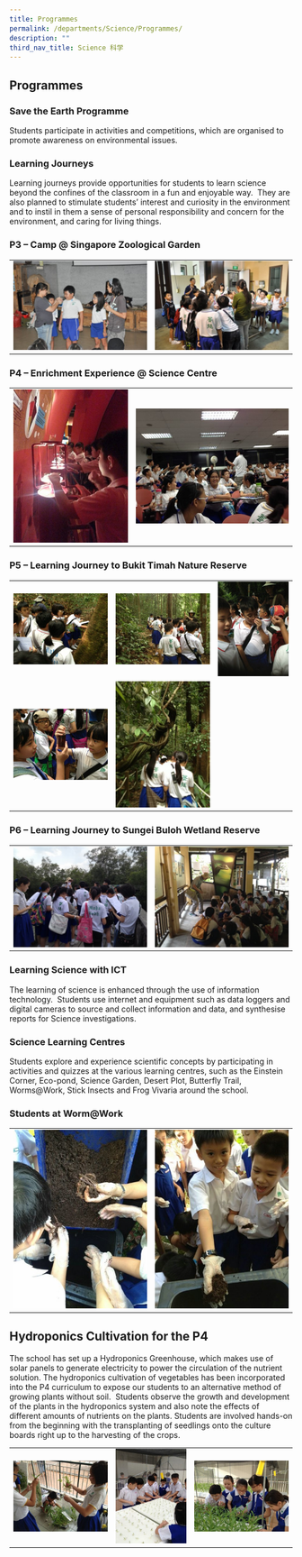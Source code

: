 ```yaml
---
title: Programmes
permalink: /departments/Science/Programmes/
description: ""
third_nav_title: Science 科学
---
```

## Programmes 

### Save the Earth Programme 

Students participate in activities and competitions, which are organised to promote awareness on environmental issues.

### Learning Journeys

Learning journeys provide opportunities for students to learn science beyond the confines of the classroom in a fun and enjoyable way.  They are also planned to stimulate students’ interest and curiosity in the environment and to instil in them a sense of personal responsibility and concern for the environment, and caring for living things.

### P3 – Camp @ Singapore Zoological Garden

|  | |
| -------- | -------- | 
|    ![](/images/p3-camp-1.jpeg) | ![](/images/p3-camp-2.jpeg)|

### P4 – Enrichment Experience @ Science Centre

|  | |
| -------- | -------- | 
|   ![](/images/p4-camp-2.jpeg)  | ![](/images/p4-camp-1.jpeg)   |

### P5 – Learning Journey to Bukit Timah Nature Reserve

|  |  | |
| -------- | -------- | -------- |
|   ![](/images/p5-journey-5.jpeg)   |    ![](/images/p5-journey-1.jpeg)  |   ![](/images/p5-journey-2.jpeg)   |
|   ![](/images/p5-journey-3.jpeg)   |    ![](/images/p5-journey-4.jpeg)  |     |

### P6 – Learning Journey to Sungei Buloh Wetland Reserve

|  | |  
| -------- | -------- | 
|  ![](/images/p6-journey-2.jpeg)   |   ![](/images/p6-journey-1.jpeg)   |

### Learning Science with ICT


The learning of science is enhanced through the use of information technology.  Students use internet and equipment such as data loggers and digital cameras to source and collect information and data, and synthesise reports for Science investigations.

### Science Learning Centres


Students explore and experience scientific concepts by participating in activities and quizzes at the various learning centres, such as the Einstein Corner, Eco-pond, Science Garden, Desert Plot, Butterfly Trail, Worms@Work, Stick Insects and Frog Vivaria around the school.

### Students at Worm@Work


|  |  |
| -------- | -------- |
|   ![](/images/worms-2.jpeg)  |  ![](/images/worms-1.jpeg)    |

Hydroponics Cultivation for the P4
----------------------------------

The school has set up a Hydroponics Greenhouse, which makes use of solar panels to generate electricity to power the circulation of the nutrient solution. The hydroponics cultivation of vegetables has been incorporated into the P4 curriculum to expose our students to an alternative method of growing plants without soil.  Students observe the growth and development of the plants in the hydroponics system and also note the effects of different amounts of nutrients on the plants. Students are involved hands-on from the beginning with the transplanting of seedlings onto the culture boards right up to the harvesting of the crops.

|  |  | |
| -------- | -------- | -------- |
| ![](/images/hydroponics-3.jpeg)  |   ![](/images/hydroponics-1.jpeg)  |  ![](/images/hydroponics-2.jpeg) |